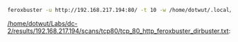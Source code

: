 ```bash
feroxbuster -u http://192.168.217.194:80/ -t 10 -w /home/dotwut/.local/share/AutoRecon/wordlists/dirbuster.txt -x "txt,html,php,asp,aspx,jsp" -v -k -n -q -e -r -o "/home/dotwut/Labs/dc-2/results/192.168.217.194/scans/tcp80/tcp_80_http_feroxbuster_dirbuster.txt"
```

[/home/dotwut/Labs/dc-2/results/192.168.217.194/scans/tcp80/tcp_80_http_feroxbuster_dirbuster.txt](file:///home/dotwut/Labs/dc-2/results/192.168.217.194/scans/tcp80/tcp_80_http_feroxbuster_dirbuster.txt):

```

```

